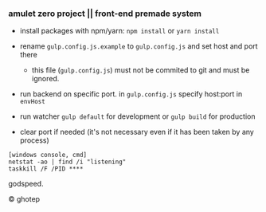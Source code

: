 ### amulet zero project || front-end premade system 

- install packages with npm/yarn: 
`npm install` or `yarn install`
  

- rename `gulp.config.js.example` to `gulp.config.js` and set host and port there
  - this file (`gulp.config.js`) must not be commited to git and must be ignored.
  

- run backend on specific port. in `gulp.config.js` specify host:port in `envHost`


- run watcher `gulp default` for development or `gulp build` for production

 
* clear port if needed (it's not necessary even if it has been taken by any process)
```
[windows console, cmd]
netstat -ao | find /i "listening"
taskkill /F /PID ****
```

godspeed.

&copy; ghotep